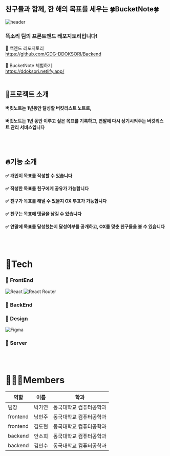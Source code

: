 ## 친구들과 함께, 한 해의 목표를 세우는 🍀BucketNote🍀

![header](https://capsule-render.vercel.app/api?type=venom&color=0:9DB49B,100:ffffff&height=300&section=header&text=Bucket%20Note&fontSize=80&desc=한%20해%20목표를%20세우고%20친구들과%20성공을%20예측하세요!&descAlignY=75&fontColor=3A6337)
<br>
### 똑소리 팀의 프론트엔드 레포지토리입니다!
🎈 백엔드 레포지토리<br>
https://github.com/GDG-DDOKSORI/Backend<br><br>
🎈 BucketNote 체험하기<br>
https://ddoksori.netlify.app/
<br><br>

## 🐥프로젝트 소개
#### 버킷노트는 1년동안 달성할 버킷리스트 노트로, <br/> 
#### 버킷노트는 1년 동안 이루고 싶은 목표를 기록하고, 연말에 다시 상기시켜주는 버킷리스트 관리 서비스입니다

<br/><br/>

## 🔥기능 소개
#### ✅ 개인이 목표를 작성할 수 있습니다 <br/> 
#### ✅ 작성한 목표를 친구에게 공유가 가능합니다 <br />
#### ✅ 친구가 목표를 해낼 수 있을지 OX 투표가 가능합니다 <br />
#### ✅ 친구는 목표에 댓글을 남길 수 있습니다 <br />
#### ✅ 연말에 목표를 달성했는지 달성여부를 공개하고, OX를 맞춘 친구들을 볼 수 있습니다 <br />


<br/><br/>

# 🎨Tech
### 🔗 FrontEnd
![React](https://img.shields.io/badge/react-%2320232a.svg?style=for-the-badge&logo=react&logoColor=%2361DAFB)
![React Router](https://img.shields.io/badge/React_Router-596073?style=for-the-badge&logo=react-router&logoColor=white)

### 🔗 BackEnd

### 🔗 Design
![Figma](https://img.shields.io/badge/figma-%238B6233.svg?style=for-the-badge&logo=figma&logoColor=white)  

### 🔗 Server

<br><br>

# 🧑‍🤝‍🧑Members
|역할|이름|학과|
|-----|---|------|
|팀장|박가연|동국대학교 컴퓨터공학과|
|frontend|남민주|동국대학교 컴퓨터공학과|
|frontend|김도현|동국대학교 컴퓨터공학과|
|backend|안소희|동국대학교 컴퓨터공학과|
|backend|김민수|동국대학교 컴퓨터공학과|
<br>
